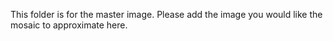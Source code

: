 This folder is for the master image. Please add the image you would like the mosaic to approximate here.